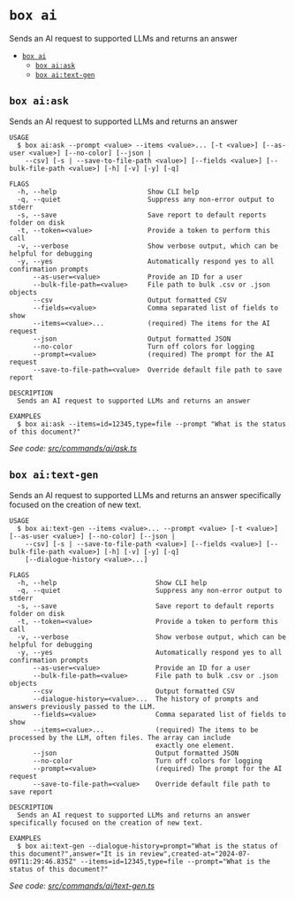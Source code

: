 `box ai`
========

Sends an AI request to supported LLMs and returns an answer

- [`box ai`](#box-ai)
  - [`box ai:ask`](#box-aiask)
  - [`box ai:text-gen`](#box-aitext-gen)

## `box ai:ask`

Sends an AI request to supported LLMs and returns an answer

```
USAGE
  $ box ai:ask --prompt <value> --items <value>... [-t <value>] [--as-user <value>] [--no-color] [--json |
    --csv] [-s | --save-to-file-path <value>] [--fields <value>] [--bulk-file-path <value>] [-h] [-v] [-y] [-q]

FLAGS
  -h, --help                       Show CLI help
  -q, --quiet                      Suppress any non-error output to stderr
  -s, --save                       Save report to default reports folder on disk
  -t, --token=<value>              Provide a token to perform this call
  -v, --verbose                    Show verbose output, which can be helpful for debugging
  -y, --yes                        Automatically respond yes to all confirmation prompts
      --as-user=<value>            Provide an ID for a user
      --bulk-file-path=<value>     File path to bulk .csv or .json objects
      --csv                        Output formatted CSV
      --fields=<value>             Comma separated list of fields to show
      --items=<value>...           (required) The items for the AI request
      --json                       Output formatted JSON
      --no-color                   Turn off colors for logging
      --prompt=<value>             (required) The prompt for the AI request
      --save-to-file-path=<value>  Override default file path to save report

DESCRIPTION
  Sends an AI request to supported LLMs and returns an answer

EXAMPLES
  $ box ai:ask --items=id=12345,type=file --prompt "What is the status of this document?"
```

_See code: [src/commands/ai/ask.ts](https://github.com/box/boxcli/blob/v3.15.0/src/commands/ai/ask.ts)_

## `box ai:text-gen`

Sends an AI request to supported LLMs and returns an answer specifically focused on the creation of new text.

```
USAGE
  $ box ai:text-gen --items <value>... --prompt <value> [-t <value>] [--as-user <value>] [--no-color] [--json |
    --csv] [-s | --save-to-file-path <value>] [--fields <value>] [--bulk-file-path <value>] [-h] [-v] [-y] [-q]
    [--dialogue-history <value>...]

FLAGS
  -h, --help                         Show CLI help
  -q, --quiet                        Suppress any non-error output to stderr
  -s, --save                         Save report to default reports folder on disk
  -t, --token=<value>                Provide a token to perform this call
  -v, --verbose                      Show verbose output, which can be helpful for debugging
  -y, --yes                          Automatically respond yes to all confirmation prompts
      --as-user=<value>              Provide an ID for a user
      --bulk-file-path=<value>       File path to bulk .csv or .json objects
      --csv                          Output formatted CSV
      --dialogue-history=<value>...  The history of prompts and answers previously passed to the LLM.
      --fields=<value>               Comma separated list of fields to show
      --items=<value>...             (required) The items to be processed by the LLM, often files. The array can include
                                     exactly one element.
      --json                         Output formatted JSON
      --no-color                     Turn off colors for logging
      --prompt=<value>               (required) The prompt for the AI request
      --save-to-file-path=<value>    Override default file path to save report

DESCRIPTION
  Sends an AI request to supported LLMs and returns an answer specifically focused on the creation of new text.

EXAMPLES
  $ box ai:text-gen --dialogue-history=prompt="What is the status of this document?",answer="It is in review",created-at="2024-07-09T11:29:46.835Z" --items=id=12345,type=file --prompt="What is the status of this document?"
```

_See code: [src/commands/ai/text-gen.ts](https://github.com/box/boxcli/blob/v3.15.0/src/commands/ai/text-gen.ts)_
